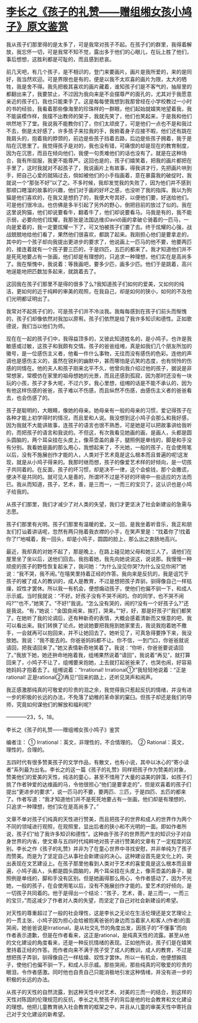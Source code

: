 # [李长之《孩子的礼赞——赠组缃女孩小鸠子》原文鉴赏](https://www.vrrw.net/wx/8813.html)

我从孩子们那里得的是太多了，可是我常对孩子不起。在孩子们的群里，我得着解放，我忘怀一切，可是我常不知不觉，露出多于他们的心眼儿，在玩上胜了他们，事后想想，这胜利都是可耻的，而且感到悲哀。

前几天吧，有几个孩子，是不相识的，登门来要画片。画片是我所爱的，来的是同好，我当然欢迎。可是界限也是有的，便是以我不太欢喜的画片为限，太大的牺牲，我是舍不得。我先把极其喜欢的画片藏着，谁知孩子们是不客气的，抽屉里的都翻出来了，我要禁止，不过因为我向来是不会摆尊严的面孔的，尤其对于我愿意亲近的孩子们，我也只能束手了。这是每每使我想到我那曾经在小学校教过一小时的书的经验，我看着那些像海里的珍珠样的一群眼，他们起始就嬉笑地望着我，我不能装模作样，我摆不出教师的架子，我就先笑了，他们也笑起来，于是我和他们哄然地下了堂。我说我不能教你们了，你们太顽皮了，可是他们一点也不是和我过不去，倒是太好感了，许多孩子来拉我的手，我俯着身子应接不暇，他们还有跳在我肩头的，抱着我的脖颈的，前边是些孩子挡着去路，后边是些孩子拥着，我于是陷在沉思里了。我觉得孩子是对的，我也没有错，可痛恨的却是现在的教育制度，因为在沉思，而且在倾向他们，我便一句责难他们的话也没有了。就是在这种场合，我有所屈服，我更不能尊严。这回也是的，孩子们嬉笑着，把我的画片都把在手里了，这时我就对不起孩子了，我说画片上有故事，得我讲才行，先把画片哄到手，把自己心爱的就隔过去，倘如被他们的小手指画着，意在暴露我的破绽时，我就说一个“那张不好”以了之。不多时候，我却发觉我的失败了，因为他们并不感到那顺口瞎溜的故事的兴趣，他们对于画的好坏之感，也没听了我的指挥。我以为狗猫是他们喜欢的，在我又是想扔了的，我便大夸其好，以便他们要，好送给他们。可是他们很冷淡。也仿佛是多半引起了另外的野心，倒把目前的放过了似的。我在这里说狗猫，他们却说要看牛，翻着牛了，他们却说要看马。马我是有的，我不能示弱，必要向他们炫耀，我那张是法国达维(David)画的拿破仑骑着的一匹马，一向是爱着的，我一定要炫耀一下了，可又怕被孩子们要了去。终于炫耀的心强，战战兢兢地给他们看了，果然他们很喜欢，都跳了起来。我刚担心他们是要拿走的，其中的一个孩子却向我提出更进步的要求了，他说画上一匹马的他不要，他要两匹的，接连着就有一个孩子要三匹的，于是四匹，五匹的都来了。我才知道他们并不是死死地要占有一张画，他们却是有理想的，只追求一种理想，他们实在是高尚多了。我在惭愧中，我说着：等我画吧，要多少匹，画多少匹。他们于是跳着，高兴地逞能地把匹数加多起来，就跳着去了。



这回我在孩子们那里不是得的很多了么?我知道孩子们如何的爱美，又如何的纯洁，更如何的近于纯粹的审美的观照，在我自己，却是如何的狭小，如何的不及他们光明都证明出了。

我常对不起孩子们的，可是孩子们并不冷淡我。我每每感到在孩子们前头而惭愧的，孩子们却像依然对我加以原宥。孩子们依然是给了我许多知识和德性。正如歌德说，我们当以他们为师。

现在在一起的孩子们中，我得益顶多的，又彼此知道姓名的，是小鸠子。也许是我敏感或过敏，这孩子和我颇有交情。孩子的爸爸组缃，真是如我们几个朋友所加的徽号，是一位感伤主义者，他看一件什么事物，无往而没有感伤的色彩。连他的声调也是感伤主义的，虽然在锐利的幽默中，甚而哪怕是讥笑的态度，也有悯怜的伤感的同情在。他的夫人和孩子刚来北平不久，他曾向我介绍过他的孩子，据说是非常想家，常模仿在家里的祖母想她的光景，而且还感到孤寂，因为那时还没有一块玩的小孩，孩子才多大呢，不过六岁。我心里想，组缃的话是不能不承认的，因为有他这样伤感的爸爸，孩子难以不伤感，而且纵然不伤感，由感伤主义者的爸爸看去，也会伤感了的。

孩子是聪明的，大眼睛，像她的母亲。她母亲有一般的母亲的习惯，爱记得孩子在各种才能上初学得时的情况，而且爱和人说。我没想到这小鸠子会那么和我好感，因为我就不大能讲故事，连孩子的语言也很不熟悉，可是她是可以把故事讲给我听的，而把孩子的语言和我说的。不但这，有次我看见她画的画，是画人，头都是圆头圆脑的，两个耳朵挂在头皮上，像茶壶盖的鼻子，腿照例是单线的，脚是和手没有分别。我看她是画的那么用心，我想起来了，不光她，一般的孩子，在会使用笔以后，没有不施展创作才能的人，人类对于艺术竟是这么根本而且普遍的呢!这发现，就是从小鸠子得来的。我那时继而想，孩子的像爱艺术样的好倾向，是一切孩子共同着的。在反面，孩子的坏习惯，却是决不一律，这个会偷钱，那个会撒谎，便决不是共同的。就可见人是善的，所谓坏不过是不好的环境中一些适应的方法而已。我从而知道，孩子，艺术，善，是三而一，一而三的宝贝了，这认识也是小鸠子给我的。

从孩子们那里，我们才减少了对人类的失望，我们才更坚决了社会新建设的急需与志愿。

孩子们那里有光明。孩子们那里有温暖的爱。又一回，是我坐着听音乐，我正和朋友们打讪着讲话呢，忽然有两只拖着我衣襟的小手，在笑声里是：“找着你了!找着你了!”地喊着，我一回头，却是小鸠子，圆圆的脸上，那么出之衷肠地高兴。

最近，我却真的对她不起了，那是晚上，在路上碰见她父母和她三人了。请他们在屋里坐了坐以后，送他们回去。我抱着她，我先向她说说这，说说那。我慢慢一种顽皮的孩子的野性恢复起来了，我问她：“为什么没见你哭?为什么没见你闹?”她说：“我不哭，我不闹。”在嘻笑里持着正经的作答。我向来是反抗的，我是诅咒于孩子的被了成人的教训的，成人是教育，不过是想把孩子弄驯，驯得像自己一样枯燥，奴性才罢休。所以我一有机会，便想煽动孩子，使他们也偏不驯一下，和成人示示威。当时我就说：“不好。好孩子没有不哭不闹的。你的同学，也不哭不闹吗?”“也不，”她笑了。“不好!”我说。“怎么没有哭的，闹的?没有一个好孩子么?”还是我说。“有，”她说：“金国良闹来，挨打，哭来。”“好，好，那是好孩子!”我们都笑了。在她听了我的论调后，还有种新奇的表情，大概会感着清新而又惬意的吧，我可以看出来。我们转换了论点。她说她要把我拖到她家里去，我说我抱着她不撒手，一会就再可以抱回来，并不让她回去了。她听见了，可真急得要挣下来，我没放她。我说：“我不能去的。你爸爸妈妈都不让。你不信，一到门口，你爸爸就说请回，把我请回来了。”她又表情新奇地笑着了。我说：“你听，你爸爸要说请回了。”我放下她，她还拚命地拖着我，组缃果然说着“请回”，我说着“再见”，就打算回来了，小鸠子不让了，组缃要来抱她，上去就打起爸爸来了，也哭也闹，好容易她妈妈才抱着去了。组缃说着：“Irrational! Irrational①!”我轻轻地说着：“正是rational! 正是rational②!再见!”回来的路上，还听见哭声和闹声。

我正感激那纯真的可敬爱的珍贵的泪之余，我觉得我只惹起反抗的情绪，并没有进一步的积极的长远的办法，不免落了幼稚的革命家的窠臼。但孩子却还是我们的导师，究竟如何谋他们的解放和福利呢?

————23，5，18。

李长之《孩子的礼赞——赠组缃女孩小鸠子》鉴赏

编者注： ① Irrational：英文，非理性的，不合情理的。　② Rational：英文，理性的，合理的。

五四时代有很多赞美孩子的文学作品，有散文，也有小说，其中以冰心的“寄小读者”系列最为出名。李长之的这一篇《孩子的礼赞》同样把孩子作为赞美的对象，赞美他们的爱美的天性，纯洁的童心，甚至不惜用了大量的溢美的辞藻，如孩子们挑了作者钟爱的达维画的马，令他很担心“他们是要拿走的”，但是欢喜着的孩子们提出“更进步的要求”，说一匹马的不要，要两匹、三匹，于是四匹、五匹的都来了。作者写道：“我才知道他们并不是死死地要占有一张画，他们却是有理想的，只追求一种理想，他们实在是高尚多了。”

文章不单对孩子们纯真的天性进行赞美，而且把孩子的世界和成人的世界作为两个不同的领域进行观照，在观照里，显出后者的狭小和不光明的一面。即如作者所说，孩子们“给了我许多知识和德性”。这种由于孩子的世界而产生的知识分子对自身世界的内省，使文章与五四时代纯粹地对孩子进行赞美的文章有了一定程度的区别。李长之作《孩子的礼赞》并非为了在童心世界中寻找安慰，并非单纯为了孩子而赞美。而是为了坚定自己从事社会新建设的决心。这种建设首先是文化上的，突出表现在文艺建设上。在孩子那里他看到人类对于艺术的喜爱竟是这么根本而且普遍，小鸠子画人，头都是圆头圆脑的，两个耳朵挂在头皮上，像茶壶盖的鼻子，腿照例是单线的，脚和手没有区别。但是她画得那么用心，令作者感动了，因为不光她，一般的孩子，在会使用笔以后，没有不施展创作才能的。爱艺术的好倾向，是一切孩子共同着的。他于是得出一个结论：“孩子，艺术，善，是三而一，一而三的宝贝，”而这减少了作者对人类的失望，而坚定了自己对社会新建设的希望。

对天性的尊重超过了一般的社会理性，这是李长之无论在生活伦理还是文艺理论上的一贯主张，小鸠子因为担心会给被抱离爸爸的身边而当着家人和客人(作者)的面哭闹，她爸爸说是Irrational，是从社交礼节的角度出发，因孩子的“不懂事”而向作者表示道歉，但是在作者看来，这正是rational，是纯真天性的流露。甚至从他的文化建设的角度看来，还是一种反抗情绪的表现。正如他所说，孩子们是在嬉笑里持着正经的作答。而作者向来不满于孩子受了成人的教训，成人的教育，不过是想把孩子弄驯，驯得像自己一样枯燥、奴性才罢休。所以一有机会，他便想搧孩子，使他们也偏不驯一下，和成人示示威。那些哭闹，那些纯真的可敬爱的珍贵的眼泪，令作者感激。同时他也自责自己只能消极地引发这种情绪，并没有进一步的积极的长远的办法。

从孩子的天性的自然流露，到这种天性中对艺术、对美的三而一的结合，到这样的天性对陈固的伦理规范的反抗，李长之礼赞孩子的背后是他的社会教育和文化建设的理想。他把儿童教育纳入社会教育的框架之中，并且从儿童的审美天性中寄托自己对于文化建设的新希望。

